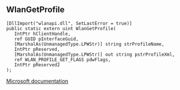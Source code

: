 ## WlanGetProfile

```
[DllImport("wlanapi.dll", SetLastError = true)]
public static extern uint WlanGetProfile(
   IntPtr hClientHandle,
   ref GUID pInterfaceGuid,
   [MarshalAs(UnmanagedType.LPWStr)] string strProfileName,
   IntPtr pReserved,
   [MarshalAs(UnmanagedType.LPWStr)] out string pstrProfileXml,
   ref WLAN_PROFILE_GET_FLAGS pdwFlags,
   IntPtr pReserved2
);
```

[Microsoft documentation](https://docs.microsoft.com/en-us/windows/win32/api/wlanapi/nf-wlanapi-wlangetprofile)
